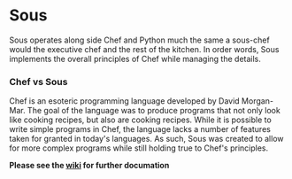 # Sous
Sous operates along side Chef and Python much the same a sous-chef would
the executive chef and the rest of the kitchen. In order words, Sous 
implements the overall principles of Chef while managing the details.

### Chef vs Sous
Chef is an esoteric programming language developed by David Morgan-Mar.
The goal of the language was to produce programs that not only look like
cooking recipes, but also are cooking recipes. While it is possible to
write simple programs in Chef, the language lacks a number of features
taken for granted in today's languages. As such, Sous was created to 
allow for more complex programs while still holding true to Chef's
principles.

**Please see the [wiki](https://github.com/Sudo-Sous/Sous/wiki) for further documation**
